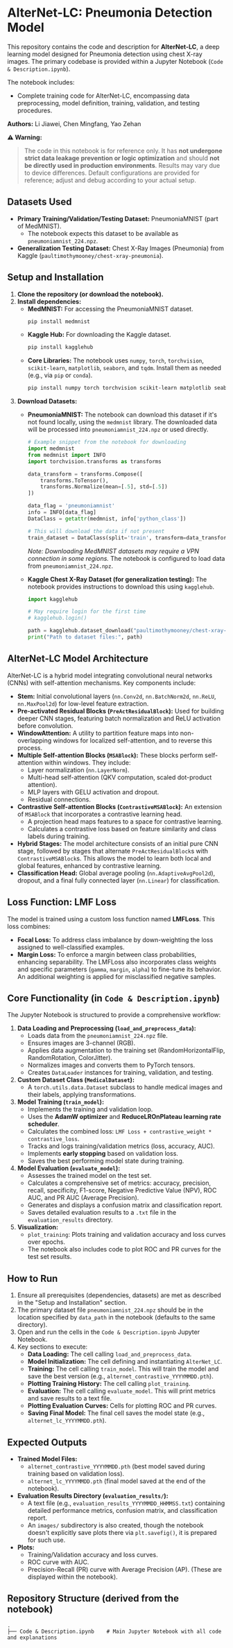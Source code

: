 # AlterNet-LC: Pneumonia Detection Model

This repository contains the code and description for **AlterNet-LC**, a deep learning model designed for Pneumonia detection using chest X-ray images. The primary codebase is provided within a Jupyter Notebook (`Code & Description.ipynb`).

The notebook includes:

  * Complete training code for AlterNet-LC, encompassing data preprocessing, model definition, training, validation, and testing procedures.

**Authors:** Li Jiawei, Chen Mingfang, Yao Zehan

**⚠️ Warning:**

> The code in this notebook is for reference only. It has **not undergone strict data leakage prevention or logic optimization** and should **not be directly used in production environments**.
> Results may vary due to device differences. Default configurations are provided for reference; adjust and debug according to your actual setup.

## Datasets Used

  * **Primary Training/Validation/Testing Dataset:** PneumoniaMNIST (part of MedMNIST).
      * The notebook expects this dataset to be available as `pneumoniamnist_224.npz`.
  * **Generalization Testing Dataset:** Chest X-Ray Images (Pneumonia) from Kaggle (`paultimothymooney/chest-xray-pneumonia`).

## Setup and Installation

1.  **Clone the repository (or download the notebook).**
2.  **Install dependencies:**
      * **MedMNIST:** For accessing the PneumoniaMNIST dataset.
        ```bash
        pip install medmnist
        ```
      * **Kaggle Hub:** For downloading the Kaggle dataset.
        ```bash
        pip install kagglehub
        ```
      * **Core Libraries:** The notebook uses `numpy`, `torch`, `torchvision`, `scikit-learn`, `matplotlib`, `seaborn`, and `tqdm`. Install them as needed (e.g., via `pip` or `conda`).
        ```bash
        pip install numpy torch torchvision scikit-learn matplotlib seaborn tqdm
        ```
3.  **Download Datasets:**
      * **PneumoniaMNIST:**
        The notebook can download this dataset if it's not found locally, using the `medmnist` library. The downloaded data will be processed into `pneumoniamnist_224.npz` or used directly.

        ```python
        # Example snippet from the notebook for downloading
        import medmnist
        from medmnist import INFO
        import torchvision.transforms as transforms

        data_transform = transforms.Compose([
            transforms.ToTensor(),
            transforms.Normalize(mean=[.5], std=[.5])
        ])

        data_flag = 'pneumoniamnist'
        info = INFO[data_flag]
        DataClass = getattr(medmnist, info['python_class'])

        # This will download the data if not present
        train_dataset = DataClass(split='train', transform=data_transform, download=True, size=224, mmap_mode='r')
        ```

        *Note: Downloading MedMNIST datasets may require a VPN connection in some regions.*
        The notebook is configured to load data from `pneumoniamnist_224.npz`.

      * **Kaggle Chest X-Ray Dataset (for generalization testing):**
        The notebook provides instructions to download this using `kagglehub`.

        ```python
        import kagglehub

        # May require login for the first time
        # kagglehub.login()

        path = kagglehub.dataset_download("paultimothymooney/chest-xray-pneumonia")
        print("Path to dataset files:", path)
        ```

## AlterNet-LC Model Architecture

AlterNet-LC is a hybrid model integrating convolutional neural networks (CNNs) with self-attention mechanisms. Key components include:

  * **Stem:** Initial convolutional layers (`nn.Conv2d`, `nn.BatchNorm2d`, `nn.ReLU`, `nn.MaxPool2d`) for low-level feature extraction.
  * **Pre-activated Residual Blocks (`PreActResidualBlock`):** Used for building deeper CNN stages, featuring batch normalization and ReLU activation before convolution.
  * **WindowAttention:** A utility to partition feature maps into non-overlapping windows for localized self-attention, and to reverse this process.
  * **Multiple Self-attention Blocks (`MSABlock`):** These blocks perform self-attention within windows. They include:
      * Layer normalization (`nn.LayerNorm`).
      * Multi-head self-attention (QKV computation, scaled dot-product attention).
      * MLP layers with GELU activation and dropout.
      * Residual connections.
  * **Contrastive Self-attention Blocks (`ContrastiveMSABlock`):** An extension of `MSABlock` that incorporates a contrastive learning head.
      * A projection head maps features to a space for contrastive learning.
      * Calculates a contrastive loss based on feature similarity and class labels during training.
  * **Hybrid Stages:** The model architecture consists of an initial pure CNN stage, followed by stages that alternate `PreActResidualBlock`s with `ContrastiveMSABlock`s. This allows the model to learn both local and global features, enhanced by contrastive learning.
  * **Classification Head:** Global average pooling (`nn.AdaptiveAvgPool2d`), dropout, and a final fully connected layer (`nn.Linear`) for classification.

## Loss Function: LMF Loss

The model is trained using a custom loss function named **LMFLoss**. This loss combines:

  * **Focal Loss:** To address class imbalance by down-weighting the loss assigned to well-classified examples.
  * **Margin Loss:** To enforce a margin between class probabilities, enhancing separability.
    The LMFLoss also incorporates class weights and specific parameters (`gamma`, `margin`, `alpha`) to fine-tune its behavior. An additional weighting is applied for misclassified negative samples.

## Core Functionality (in `Code & Description.ipynb`)

The Jupyter Notebook is structured to provide a comprehensive workflow:

1.  **Data Loading and Preprocessing (`load_and_preprocess_data`):**
      * Loads data from the `pneumoniamnist_224.npz` file.
      * Ensures images are 3-channel (RGB).
      * Applies data augmentation to the training set (RandomHorizontalFlip, RandomRotation, ColorJitter).
      * Normalizes images and converts them to PyTorch tensors.
      * Creates `DataLoader` instances for training, validation, and testing.
2.  **Custom Dataset Class (`MedicalDataset`):**
      * A `torch.utils.data.Dataset` subclass to handle medical images and their labels, applying transformations.
3.  **Model Training (`train_model`):**
      * Implements the training and validation loop.
      * Uses the **AdamW optimizer** and **ReduceLROnPlateau learning rate scheduler**.
      * Calculates the combined loss: `LMF Loss + contrastive_weight * contrastive_loss`.
      * Tracks and logs training/validation metrics (loss, accuracy, AUC).
      * Implements **early stopping** based on validation loss.
      * Saves the best performing model state during training.
4.  **Model Evaluation (`evaluate_model`):**
      * Assesses the trained model on the test set.
      * Calculates a comprehensive set of metrics: accuracy, precision, recall, specificity, F1-score, Negative Predictive Value (NPV), ROC AUC, and PR AUC (Average Precision).
      * Generates and displays a confusion matrix and classification report.
      * Saves detailed evaluation results to a `.txt` file in the `evaluation_results` directory.
5.  **Visualization:**
      * `plot_training`: Plots training and validation accuracy and loss curves over epochs.
      * The notebook also includes code to plot ROC and PR curves for the test set results.

## How to Run

1.  Ensure all prerequisites (dependencies, datasets) are met as described in the "Setup and Installation" section.
2.  The primary dataset file `pneumoniamnist_224.npz` should be in the location specified by `data_path` in the notebook (defaults to the same directory).
3.  Open and run the cells in the `Code & Description.ipynb` Jupyter Notebook.
4.  Key sections to execute:
      * **Data Loading:** The cell calling `load_and_preprocess_data`.
      * **Model Initialization:** The cell defining and instantiating `AlterNet_LC`.
      * **Training:** The cell calling `train_model`. This will train the model and save the best version (e.g., `alternet_contrastive_YYYYMMDD.pth`).
      * **Plotting Training History:** The cell calling `plot_training`.
      * **Evaluation:** The cell calling `evaluate_model`. This will print metrics and save results to a text file.
      * **Plotting Evaluation Curves:** Cells for plotting ROC and PR curves.
      * **Saving Final Model:** The final cell saves the model state (e.g., `alternet_lc_YYYYMMDD.pth`).

## Expected Outputs

  * **Trained Model Files:**
      * `alternet_contrastive_YYYYMMDD.pth` (best model saved during training based on validation loss).
      * `alternet_lc_YYYYMMDD.pth` (final model saved at the end of the notebook).
  * **Evaluation Results Directory (`evaluation_results/`):**
      * A text file (e.g., `evaluation_results_YYYYMMDD_HHMMSS.txt`) containing detailed performance metrics, confusion matrix, and classification report.
      * An `images/` subdirectory is also created, though the notebook doesn't explicitly save plots there via `plt.savefig()`, it is prepared for such use.
  * **Plots:**
      * Training/Validation accuracy and loss curves.
      * ROC curve with AUC.
      * Precision-Recall (PR) curve with Average Precision (AP).
        (These are displayed within the notebook).

## Repository Structure (derived from the notebook)

```
.
├── Code & Description.ipynb    # Main Jupyter Notebook with all code and explanations
```
